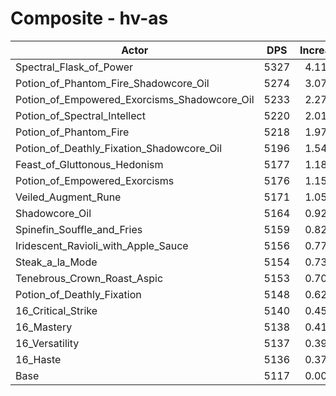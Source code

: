 # Composite - hv-as
| Actor | DPS | Increase |
|---|:---:|:---:|
|Spectral_Flask_of_Power|5327|4.11%|
|Potion_of_Phantom_Fire_Shadowcore_Oil|5274|3.07%|
|Potion_of_Empowered_Exorcisms_Shadowcore_Oil|5233|2.27%|
|Potion_of_Spectral_Intellect|5220|2.01%|
|Potion_of_Phantom_Fire|5218|1.97%|
|Potion_of_Deathly_Fixation_Shadowcore_Oil|5196|1.54%|
|Feast_of_Gluttonous_Hedonism|5177|1.18%|
|Potion_of_Empowered_Exorcisms|5176|1.15%|
|Veiled_Augment_Rune|5171|1.05%|
|Shadowcore_Oil|5164|0.92%|
|Spinefin_Souffle_and_Fries|5159|0.82%|
|Iridescent_Ravioli_with_Apple_Sauce|5156|0.77%|
|Steak_a_la_Mode|5154|0.73%|
|Tenebrous_Crown_Roast_Aspic|5153|0.70%|
|Potion_of_Deathly_Fixation|5148|0.62%|
|16_Critical_Strike|5140|0.45%|
|16_Mastery|5138|0.41%|
|16_Versatility|5137|0.39%|
|16_Haste|5136|0.37%|
|Base|5117|0.00%|
